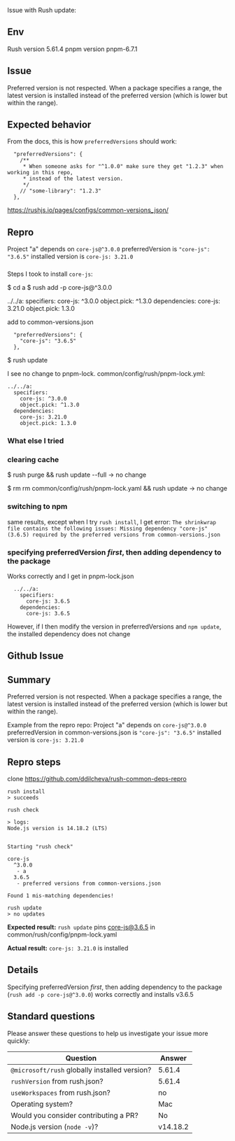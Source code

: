 Issue with Rush update:

## Env
Rush version 5.61.4
pnpm version pnpm-6.7.1

## Issue
Preferred version is not respected. 
When a package specifies a range, 
the latest version is installed instead of the preferred version 
(which is lower but within the range).

## Expected behavior
From the docs, this is how `preferredVersions` should work:

```
  "preferredVersions": {
    /**
     * When someone asks for "^1.0.0" make sure they get "1.2.3" when working in this repo,
     * instead of the latest version.
     */
    // "some-library": "1.2.3"
  },
```
https://rushjs.io/pages/configs/common-versions_json/

## Repro
Project "a" depends on `core-js@^3.0.0`
preferredVersion is `"core-js": "3.6.5"`
installed version is `core-js: 3.21.0`

### 
Steps I took to install `core-js`:

$ cd a
$ rush add -p core-js@^3.0.0

<!-- pnpm-lock.yaml -->
  ../../a:
    specifiers:
      core-js: ^3.0.0
      object.pick: ^1.3.0
    dependencies:
      core-js: 3.21.0
      object.pick: 1.3.0

add to common-versions.json

```
  "preferredVersions": {
    "core-js": "3.6.5"
  },
```

  $ rush update

I see no change to pnpm-lock.
common/config/rush/pnpm-lock.yml:  

```
../../a:
  specifiers:
    core-js: ^3.0.0
    object.pick: ^1.3.0
  dependencies:
    core-js: 3.21.0
    object.pick: 1.3.0
```

### What else I tried

### clearing cache
$ rush purge && rush update --full
-> no change

$ rm rm common/config/rush/pnpm-lock.yaml && rush update
-> no change

### switching to npm
same results, except when I try `rush install`, I get error:
`The shrinkwrap file contains the following issues:
  Missing dependency "core-js" (3.6.5) required by the preferred versions from common-versions.json`

### specifying preferredVersion *first*, then adding dependency to the package
Works correctly and I get in pnpm-lock.json

```
  ../../a:
    specifiers:
      core-js: 3.6.5
    dependencies:
      core-js: 3.6.5
```

However, if I then modify the version in preferredVersions and `npm update`, the installed dependency does not change

## Github Issue


## Summary

Preferred version is not respected. 
When a package specifies a range, 
the latest version is installed instead of the preferred version 
(which is lower but within the range).

Example from the repro repo:
Project "a" depends on `core-js@^3.0.0`
preferredVersion in common-versions.json is `"core-js": "3.6.5"`
installed version is `core-js: 3.21.0`

## Repro steps

clone https://github.com/ddilcheva/rush-common-deps-repro
```
rush install
> succeeds

rush check

> logs:
Node.js version is 14.18.2 (LTS)


Starting "rush check"

core-js
  ^3.0.0
   - a
  3.6.5
   - preferred versions from common-versions.json

Found 1 mis-matching dependencies!

rush update
> no updates 
```

  **Expected result:** `rush update` pins core-js@3.6.5 in common/rush/config/pnpm-lock.yaml

  **Actual result:** `core-js: 3.21.0` is installed

## Details

Specifying preferredVersion *first*, 
then adding dependency to the package (`rush add -p core-js@^3.0.0`)
works correctly and installs v3.6.5

## Standard questions

Please answer these questions to help us investigate your issue more quickly:

| Question | Answer |
| -------- | -------- |
| `@microsoft/rush` globally installed version? | 5.61.4 |
| `rushVersion` from rush.json? | 5.61.4 |
| `useWorkspaces` from rush.json? | no |
| Operating system? | Mac |
| Would you consider contributing a PR? | No|
| Node.js version (`node -v`)? | v14.18.2 |